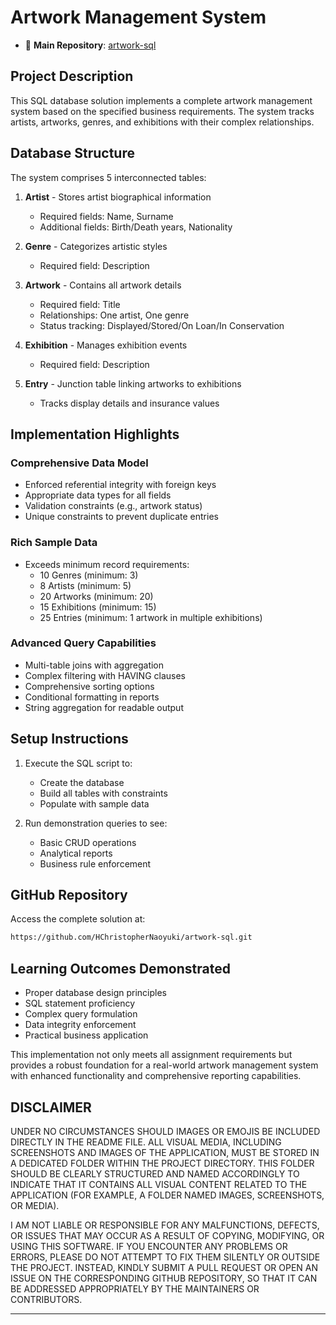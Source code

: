 # Artwork Management System

- 🔗 **Main Repository**: [artwork-sql](https://github.com/HChristopherNaoyuki/artwork-sql.git)

## Project Description
This SQL database solution implements a complete artwork management system based on the specified business requirements. 
The system tracks artists, artworks, genres, and exhibitions with their complex relationships.

## Database Structure
The system comprises 5 interconnected tables:

1. **Artist** - Stores artist biographical information
   - Required fields: Name, Surname
   - Additional fields: Birth/Death years, Nationality

2. **Genre** - Categorizes artistic styles
   - Required field: Description

3. **Artwork** - Contains all artwork details
   - Required field: Title
   - Relationships: One artist, One genre
   - Status tracking: Displayed/Stored/On Loan/In Conservation

4. **Exhibition** - Manages exhibition events
   - Required field: Description

5. **Entry** - Junction table linking artworks to exhibitions
   - Tracks display details and insurance values

## Implementation Highlights

### Comprehensive Data Model
- Enforced referential integrity with foreign keys
- Appropriate data types for all fields
- Validation constraints (e.g., artwork status)
- Unique constraints to prevent duplicate entries

### Rich Sample Data
- Exceeds minimum record requirements:
  - 10 Genres (minimum: 3)
  - 8 Artists (minimum: 5)
  - 20 Artworks (minimum: 20)
  - 15 Exhibitions (minimum: 15)
  - 25 Entries (minimum: 1 artwork in multiple exhibitions)

### Advanced Query Capabilities
- Multi-table joins with aggregation
- Complex filtering with HAVING clauses
- Comprehensive sorting options
- Conditional formatting in reports
- String aggregation for readable output

## Setup Instructions

1. Execute the SQL script to:
   - Create the database
   - Build all tables with constraints
   - Populate with sample data

2. Run demonstration queries to see:
   - Basic CRUD operations
   - Analytical reports
   - Business rule enforcement

## GitHub Repository
Access the complete solution at:  
```bash
https://github.com/HChristopherNaoyuki/artwork-sql.git
```

## Learning Outcomes Demonstrated
- Proper database design principles
- SQL statement proficiency
- Complex query formulation
- Data integrity enforcement
- Practical business application

This implementation not only meets all assignment requirements but provides a robust 
foundation for a real-world artwork management system with enhanced functionality and comprehensive reporting capabilities.

## DISCLAIMER

UNDER NO CIRCUMSTANCES SHOULD IMAGES OR EMOJIS BE INCLUDED DIRECTLY 
IN THE README FILE. ALL VISUAL MEDIA, INCLUDING SCREENSHOTS AND IMAGES 
OF THE APPLICATION, MUST BE STORED IN A DEDICATED FOLDER WITHIN THE 
PROJECT DIRECTORY. THIS FOLDER SHOULD BE CLEARLY STRUCTURED AND NAMED 
ACCORDINGLY TO INDICATE THAT IT CONTAINS ALL VISUAL CONTENT RELATED TO 
THE APPLICATION (FOR EXAMPLE, A FOLDER NAMED IMAGES, SCREENSHOTS, OR MEDIA).

I AM NOT LIABLE OR RESPONSIBLE FOR ANY MALFUNCTIONS, DEFECTS, OR ISSUES 
THAT MAY OCCUR AS A RESULT OF COPYING, MODIFYING, OR USING THIS SOFTWARE. 
IF YOU ENCOUNTER ANY PROBLEMS OR ERRORS, PLEASE DO NOT ATTEMPT TO FIX THEM 
SILENTLY OR OUTSIDE THE PROJECT. INSTEAD, KINDLY SUBMIT A PULL REQUEST 
OR OPEN AN ISSUE ON THE CORRESPONDING GITHUB REPOSITORY, SO THAT IT CAN 
BE ADDRESSED APPROPRIATELY BY THE MAINTAINERS OR CONTRIBUTORS.

---
